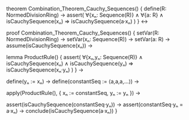 theorem Combination_Theorem_Cauchy_Sequences() {
  define(R: NormedDivisionRing) →
  assert(
    ∀{xₙ: Sequence(R)} ∧
    ∀{a: R} ∧
    isCauchySequence(xₙ) ⇒
    isCauchySequence(a·xₙ)
  )
} ↔

proof Combination_Theorem_Cauchy_Sequences() {
  setVar(R: NormedDivisionRing) →
  setVar(xₙ: Sequence(R)) →
  setVar(a: R) →
  assume(isCauchySequence(xₙ)) →
  
  lemma ProductRule() {
    assert(
      ∀{xₙ,yₙ: Sequence(R)} ∧
      isCauchySequence(xₙ) ∧
      isCauchySequence(yₙ) ⇒
      isCauchySequence(xₙ·yₙ)
    )
  } →
  
  define(yₙ := xₙ) →
  define(constantSeq := ⟨a,a,a,...⟩) →
  
  apply(ProductRule(), {
    xₙ := constantSeq,
    yₙ := yₙ
  }) →
  
  assert(isCauchySequence(constantSeq·yₙ)) →
  assert(constantSeq·yₙ = a·xₙ) →
  conclude(isCauchySequence(a·xₙ))
}